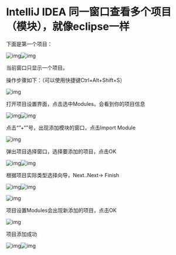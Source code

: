 # IntelliJ IDEA 同一窗口查看多个项目（模块），就像eclipse一样

下面是第一个项目：

![img](https://blog.csdn.net/sun_shaoping/article/details/68927466)![img](https://img-blog.csdn.net/20170331174722140)

当前窗口只显示一个项目。

操作步骤如下：（可以使用快捷键Ctrl+Alt+Shift+S）

![img](https://img-blog.csdn.net/20170331174844964)

打开项目设置界面，点击选中Modules，会看到你的项目信息

![img](https://blog.csdn.net/sun_shaoping/article/details/68927466)![img](https://img-blog.csdn.net/20170331174938074)

点击“”+“”号，出现添加模块的窗口，点击Import Module

![img](https://img-blog.csdn.net/20170331175140200)

弹出项目选择窗口，选择要添加的项目，点击OK

![img](https://blog.csdn.net/sun_shaoping/article/details/68927466)![img](https://img-blog.csdn.net/20170331175313492)

根据项目实际类型选择向导，Next..Next-> Finish

![img](https://blog.csdn.net/sun_shaoping/article/details/68927466)![img](https://img-blog.csdn.net/20170331175507873)

![img](https://img-blog.csdn.net/20170331175821938)

项目设置Modules会出现新添加的项目，点击OK

![img](https://img-blog.csdn.net/20170331175915641)

项目添加成功

![img](https://blog.csdn.net/sun_shaoping/article/details/68927466)![img](https://img-blog.csdn.net/20170331180020751)
